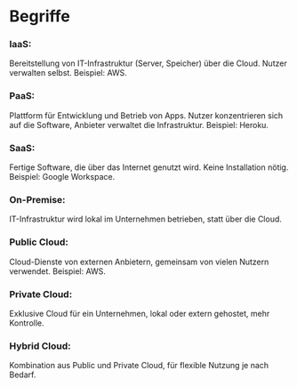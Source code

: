 # Begriffe

### **IaaS**: 
Bereitstellung von IT-Infrastruktur (Server, Speicher) über die Cloud. Nutzer verwalten selbst. Beispiel: AWS.
 ### **PaaS**: 
 Plattform für Entwicklung und Betrieb von Apps. Nutzer konzentrieren sich auf die Software, Anbieter verwaltet die Infrastruktur. Beispiel: Heroku.
### **SaaS**: 
Fertige Software, die über das Internet genutzt wird. Keine Installation nötig. Beispiel: Google Workspace.
 ### **On-Premise**: 
 IT-Infrastruktur wird lokal im Unternehmen betrieben, statt über die Cloud.
### **Public Cloud**: 
Cloud-Dienste von externen Anbietern, gemeinsam von vielen Nutzern verwendet. Beispiel: AWS.
### **Private Cloud**: 
Exklusive Cloud für ein Unternehmen, lokal oder extern gehostet, mehr Kontrolle.
 ### **Hybrid Cloud**: 
Kombination aus Public und Private Cloud, für flexible Nutzung je nach Bedarf.